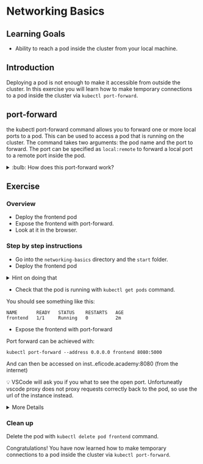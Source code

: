 # Networking Basics

## Learning Goals

- Ability to reach a pod inside the cluster from your local machine.

## Introduction

Deploying a pod is not enough to make it accessible from outside the cluster. In this exercise you will learn how to make temporary connections to a pod inside the cluster via `kubectl port-forward`.

## port-forward

the kubectl port-forward command allows you to forward one or more local ports to a pod. This can be used to access a pod that is running on the cluster. The command takes two arguments: the pod name and the port to forward. The port can be specified as `local:remote` to forward a local port to a remote port inside the pod.



<details>
<summary>:bulb: How does this port-forward work?</summary>

Port forwarding is a network address translation that redirects internet packets form one IP address with specified port number to another IP:PORT set. In Kubernetes `port-forwad` creates a tunnel between your local machine and Kubernetes cluster on the specified `IP:PORT` pairs in order to establish connection to the cluster. `kubectl port-forward` allows you to forward not only pods but also services, deployments and other.   
</details>

## Exercise


### Overview

- Deploy the frontend pod
- Expose the frontend with port-forward.
- Look at it in the browser.


### Step by step instructions

* Go into the `networking-basics` directory and the `start` folder.
* Deploy the frontend pod 

<details>
<summary>Hint on doing that</summary>
You can use the `kubectl apply` command to deploy the pod. The pod is defined in the `frontend-pod.yaml` file.
</details>

* Check that the pod is running with `kubectl get pods` command.

You should see something like this:

```
NAME       READY   STATUS    RESTARTS   AGE
frontend   1/1     Running   0          2m
```

* Expose the frontend with port-forward

Port forward can be achieved with:

`kubectl port-forward --address 0.0.0.0 frontend 8080:5000` 

And can then be accessed on inst<number>.<prefix>.eficode.academy:8080 (from the internet)

:bulb: VSCode will ask you if you what to see the open port. Unfortuneatly vscode proxy does not proxy requests correctly back to the pod, so use the url of the instance instead.


<details>
<summary>More Details</summary>

**take the same bullet names as above and put them in to illustrate how far the student have gone**

- all actions that you believe the student should do, should be in a bullet

> :bulb: Help can be illustrated with bulbs in order to make it easy to distinguish.

</details>

### Clean up

Delete the pod with `kubectl delete pod frontend` command.

Congratulations! You have now learned how to make temporary connections to a pod inside the cluster via `kubectl port-forward`.